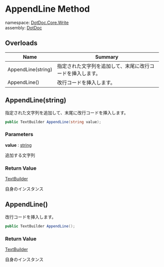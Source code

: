﻿# AppendLine Method

namespace: [DotDoc\.Core\.Write](../../DotDoc.Core.Write.md)<br />
assembly: [DotDoc](../../../DotDoc.md)



## Overloads

| Name | Summary |
|------|---------|
| AppendLine\(string\) | 指定された文字列を追加して、末尾に改行コードを挿入します。 |
| AppendLine\(\) | 改行コードを挿入します。 |

## AppendLine\(string\)

指定された文字列を追加して、末尾に改行コードを挿入します。

```csharp
public TextBuilder AppendLine(string value);
```

### Parameters

__value__ : [string](https://docs.microsoft.com/dotnet/api/System.String)

追加する文字列

### Return Value

[TextBuilder](../../../DotDoc/DotDoc.Core.Write/TextBuilder.md)

自身のインスタンス

## AppendLine\(\)

改行コードを挿入します。

```csharp
public TextBuilder AppendLine();
```

### Return Value

[TextBuilder](../../../DotDoc/DotDoc.Core.Write/TextBuilder.md)

自身のインスタンス

